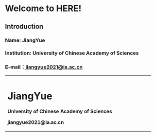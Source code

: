 # Welcome to HERE!
## Introduction
### Name: JiangYue
### Institution: University of Chinese Academy of Sciences
### E-mail：jiangyue2021@ia.ac.cn
<table border="0">
  <tr>
    <td width="75%">
      <h1>JiangYue</h1>
      <p><b> University of Chinese Academy of Sciences</b></p>
      <p><b>jiangyue2021@ia.ac.cn</b></p>
    </td>
  </tr>
</table>
